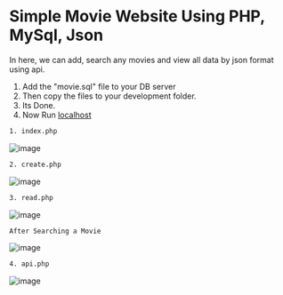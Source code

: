 # Simple Movie Website Using PHP, MySql, Json

In here, we can add, search any movies and view all data by json format using api.

1. Add the "movie.sql" file to your DB server
2. Then copy the files to your development folder.
3. Its Done.
4. Now Run [localhost](https://localhost)

```bash
1. index.php
```

![image](https://user-images.githubusercontent.com/52489385/133439131-be8312af-bada-4f27-b8f5-ab3f682cbb9a.png)


```bash
2. create.php
```
![image](https://user-images.githubusercontent.com/52489385/133439587-bb1fc5b8-9ee2-4034-9739-57c5519316c0.png)

```bash
3. read.php
```
![image](https://user-images.githubusercontent.com/52489385/133439671-4af74e8d-a5c8-4165-a14c-dcc048247946.png)

```bash
After Searching a Movie
```

![image](https://user-images.githubusercontent.com/52489385/133440000-a089506d-97fe-4fe4-8ee8-49893f2c355f.png)


```bash
4. api.php
```
![image](https://user-images.githubusercontent.com/52489385/133439805-b2aed156-969e-403e-80bb-68088aad49ae.png)
